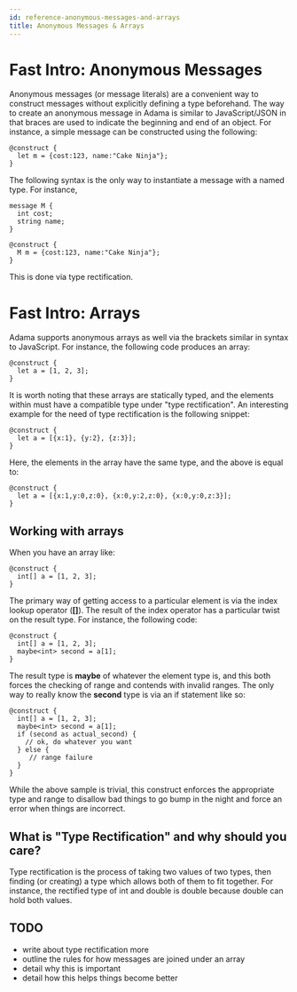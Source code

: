 ```yaml
---
id: reference-anonymous-messages-and-arrays
title: Anonymous Messages & Arrays
---
```


# Fast Intro: Anonymous Messages

Anonymous messages (or message literals) are a convenient way to construct messages without explicitly defining a type beforehand. The way to create an anonymous message in Adama is similar to JavaScript/JSON in that braces are used to indicate the beginning and end of an object. For instance, a simple message can be constructed using the following:

```adama
@construct {
  let m = {cost:123, name:"Cake Ninja"};
}
```

The following syntax is the only way to instantiate a message with a named type. For instance,

```adama
message M {
  int cost;
  string name;
}

@construct {
  M m = {cost:123, name:"Cake Ninja"};
}
```

This is done via type rectification.

# Fast Intro: Arrays

Adama supports anonymous arrays as well via the brackets similar in syntax to JavaScript. For instance, the following code produces an array:

```adama
@construct {
  let a = [1, 2, 3];
}
```

It is worth noting that these arrays are statically typed, and the elements within must have a compatible type under "type rectification". An interesting example for the need of type rectification is the following snippet:

```adama
@construct {
  let a = [{x:1}, {y:2}, {z:3}];
}
```

Here, the elements in the array have the same type, and the above is equal to:

```adama
@construct {
  let a = [{x:1,y:0,z:0}, {x:0,y:2,z:0}, {x:0,y:0,z:3}];
}
```

## Working with arrays

When you have an array like:

```adama
@construct {
  int[] a = [1, 2, 3];
}
```

The primary way of getting access to a particular element is via the index lookup operator (**[]**). The result of the index operator has a particular twist on the result type. For instance, the following code:

```adama
@construct {
  int[] a = [1, 2, 3];
  maybe<int> second = a[1];
}
```

The result type is **maybe** of whatever the element type is, and this both forces the checking of range and contends with invalid ranges. The only way to really know the **second** type is via an if statement like so:


```adama
@construct {
  int[] a = [1, 2, 3];
  maybe<int> second = a[1];
  if (second as actual_second) {
  	// ok, do whatever you want
  } else {
     // range failure
  }
}
```

While the above sample is trivial, this construct enforces the appropriate type and range to disallow bad things to go bump in the night and force an error when things are incorrect.

## What is "Type Rectification" and why should you care?

Type rectification is the process of taking two values of two types, then finding (or creating) a type which allows both of them to fit together. For instance, the rectified type of int and double is double because double can hold both values.


## TODO
* write about type rectification more
* outline the rules for how messages are joined under an array
* detail why this is important
* detail how this helps things become better
